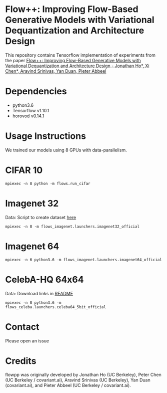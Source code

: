 # Flow++: Improving Flow-Based Generative Models with Variational Dequantization and Architecture Design 

This repository contains Tensorflow implementation of experiments from the paper [Flow++: Improving Flow-Based Generative Models with Variational Dequantization and Architecture Design - Jonathan Ho*, Xi Chen*, Aravind Srinivas, Yan Duan, Pieter Abbeel](https://arxiv.org/abs/1902.00275)

# Dependencies

* python3.6 
* Tensorflow v1.10.1 
* horovod v0.14.1

# Usage Instructions

We trained our models using 8 GPUs with data-parallelism. 

# CIFAR 10 
```
mpiexec -n 8 python -m flows.run_cifar
```
# Imagenet 32

Data: Script to create dataset [here](https://github.com/aravind0706/flowpp/blob/master/flows_imagenet/create_imagenet_benchmark_datasets.py)

```
mpiexec -n 8 -m flows_imagenet.launchers.imagenet32_official
```
# Imagenet 64
```
mpiexec -n 6 python3.6 -m flows_imagenet.launchers.imagenet64_official
```
# CelebA-HQ 64x64 

Data: Download links in [README](https://github.com/aravind0706/flowpp/tree/master/flows_celeba)

```
mpiexec -n 8 python3.6 -m flows_celeba.launchers.celeba64_5bit_official
```
# Contact

Please open an issue

# Credits

flowpp was originally developed by Jonathan Ho (UC Berkeley), Peter Chen (UC Berkeley / covariant.ai), Aravind Srinivas (UC Berkeley), Yan Duan (covariant.ai), and Pieter Abbeel (UC Berkeley / covariant.ai). 
